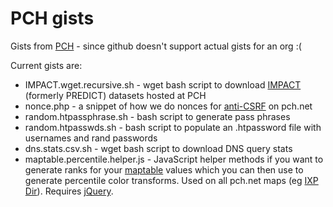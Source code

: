 # PCH gists
Gists from [PCH](http://pch.net) - since github doesn't support actual gists for an org :(

Current gists are:

* IMPACT.wget.recursive.sh - wget bash script to download [IMPACT](https://www.impactcybertrust.org/)  (formerly PREDICT) datasets hosted at PCH
* nonce.php - a snippet of how we do nonces for [anti-CSRF](https://www.owasp.org/index.php/Cross-Site_Request_Forgery_%28CSRF%29) on pch.net
* random.htpassphrase.sh - bash script to generate pass phrases
* random.htpasswds.sh - bash script to populate an .htpassword file 
    with usernames and rand passwords
* dns.stats.csv.sh - wget bash script to download DNS query stats
* maptable.percentile.helper.js - JavaScript helper methods if you want to generate ranks for your [maptable](https://github.com/Packet-Clearing-House/maptable/tree/dev-34) values which you can then use to generate percentile color transforms.  Used on all pch.net maps (eg [IXP Dir](https://www.pch.net/ixp/dir)). Requires [jQuery](https://jquery.com/).
